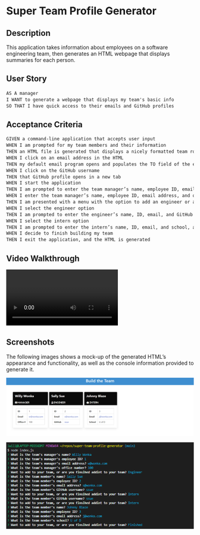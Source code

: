 # Super Team Profile Generator

## Description
This application takes information about employees on a software engineering team, then generates an HTML webpage that displays summaries for each person.

## User Story

```md
AS A manager
I WANT to generate a webpage that displays my team's basic info
SO THAT I have quick access to their emails and GitHub profiles
```

## Acceptance Criteria

```md
GIVEN a command-line application that accepts user input
WHEN I am prompted for my team members and their information
THEN an HTML file is generated that displays a nicely formatted team roster based on user input
WHEN I click on an email address in the HTML
THEN my default email program opens and populates the TO field of the email with the address
WHEN I click on the GitHub username
THEN that GitHub profile opens in a new tab
WHEN I start the application
THEN I am prompted to enter the team manager’s name, employee ID, email address, and office number
WHEN I enter the team manager’s name, employee ID, email address, and office number
THEN I am presented with a menu with the option to add an engineer or an intern or to finish building my team
WHEN I select the engineer option
THEN I am prompted to enter the engineer’s name, ID, email, and GitHub username, and I am taken back to the menu
WHEN I select the intern option
THEN I am prompted to enter the intern’s name, ID, email, and school, and I am taken back to the menu
WHEN I decide to finish building my team
THEN I exit the application, and the HTML is generated
```

## Video Walkthrough

![Answer the questions to build "My Team" HTML page.](https://github.com/win-will/super-team-profile-generator/blob/main/assets/videos/Walkthrough.mp4)


## Screenshots

The following images shows a mock-up of the generated HTML’s appearance and functionality, as well as the console information provided to generate it.

![HTML webpage titled “My Team” features three boxes listing employee names, titles, and other key info.](./assets/images/webpage-screenshot.png)

![Console showing how employee names, titles, and other key info are gathered.](./assets/images/console-screenshot.png)
